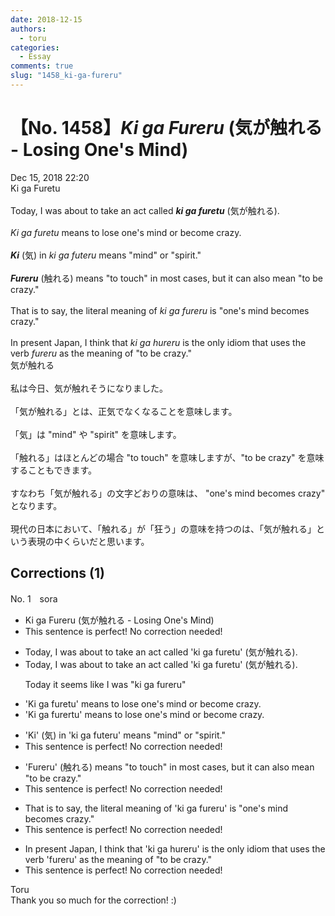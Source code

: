 ```yaml
---
date: 2018-12-15
authors:
  - toru
categories:
  - Essay
comments: true
slug: "1458_ki-ga-fureru"
---
```


# 【No. 1458】<strong><em>Ki ga Fureru</em></strong> (気が触れる - Losing One's Mind)
<div class="date">Dec 15, 2018 22:20</div>
<div id="post"><div id="body_show_ori">
Ki ga Furetu<br/><br/>Today, I was about to take an act called <strong><em>ki ga furetu</em></strong> (気が触れる).<br/><br/><em>Ki ga furetu</em> means to lose one's mind or become crazy.<br/><br/><strong><em>Ki</em></strong> (気) in <em>ki ga futeru</em> means "mind" or "spirit."<br/><br/><strong><em>Fureru</em></strong> (触れる) means "to touch" in most cases, but it can also mean "to be crazy."<br/><br/>That is to say, the literal meaning of <em>ki ga fureru</em> is "one's mind becomes crazy." <br/><br/>In present Japan, I think that <em>ki ga hureru</em> is the only idiom that uses the verb <em>fureru</em> as the meaning of "to be crazy."
</div></div>

<!-- more -->

<div id="post_ja"><div id="body_show_mo">
気が触れる<br/><br/>私は今日、気が触れそうになりました。<br/><br/>「気が触れる」とは、正気でなくなることを意味します。<br/><br/>「気」は "mind" や "spirit" を意味します。<br/><br/>「触れる」はほとんどの場合 "to touch" を意味しますが、"to be crazy" を意味することもできます。<br/><br/>すなわち「気が触れる」の文字どおりの意味は、 "one's mind becomes crazy" となります。<br/><br/>現代の日本において、「触れる」が「狂う」の意味を持つのは、「気が触れる」という表現の中くらいだと思います。
</div></div>

## Corrections (1)
<div id="block"><div class="first_name"> No. 1　<span class="just_name">sora</span></div><div id="block2">
<ul class="correction_field">
<li class="incorrect">Ki ga Fureru (気が触れる - Losing One's Mind)</li>
<li class="corrected perfect">This sentence is perfect! No correction needed!</li>
</ul>
<ul class="correction_field">
<li class="incorrect">Today, I was about to take an act called 'ki ga furetu' (気が触れる).</li>
<li class="corrected correct">
Today, I was about to take an act called 'ki ga furetu' (気が触れる).
<p class="correction_comment">Today it seems like I was "ki ga fureru"</p>
</li>
</ul>
<ul class="correction_field">
<li class="incorrect">'Ki ga furetu' means to lose one's mind or become crazy.</li>
<li class="corrected correct">
'Ki ga fure<span class="f_red">r</span><span class="f_gray"><span class="sline">t</span></span>u' means to lose one's mind or become crazy.
</li>
</ul>
<ul class="correction_field">
<li class="incorrect">'Ki' (気) in 'ki ga futeru' means "mind" or "spirit."</li>
<li class="corrected perfect">This sentence is perfect! No correction needed!</li>
</ul>
<ul class="correction_field">
<li class="incorrect">'Fureru' (触れる) means "to touch" in most cases, but it can also mean "to be crazy."</li>
<li class="corrected perfect">This sentence is perfect! No correction needed!</li>
</ul>
<ul class="correction_field">
<li class="incorrect">That is to say, the literal meaning of 'ki ga fureru' is "one's mind becomes crazy." </li>
<li class="corrected perfect">This sentence is perfect! No correction needed!</li>
</ul>
<ul class="correction_field">
<li class="incorrect">In present Japan, I think that 'ki ga hureru' is the only idiom that uses the verb 'fureru' as the meaning of "to be crazy."</li>
<li class="corrected perfect">This sentence is perfect! No correction needed!</li>
</ul>
</div><div class="name"><span class="just_name">Toru</span><br>
Thank you so much for the correction! :)
</div>
</div>
